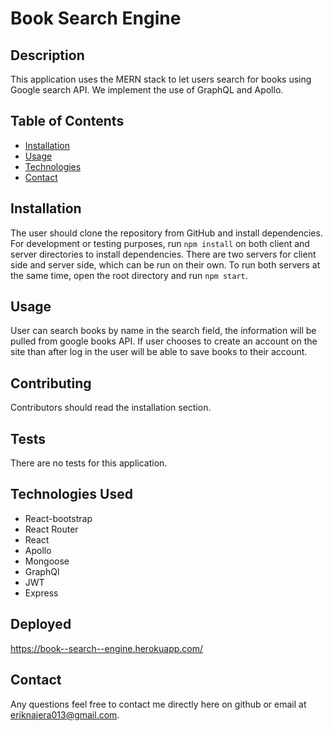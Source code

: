 # Book Search Engine

## Description

This application uses the MERN stack to let users search for books using Google search API. We implement the use of GraphQL and Apollo.

## Table of Contents

- [Installation](#installation)
- [Usage](#usage)
- [Technologies](#technologies)
- [Contact](#contact)


## Installation 
The user should clone the repository from GitHub and install dependencies. For development or testing purposes, run `npm install` on both client and server directories to install dependencies. There are two servers for client side and server side, which can be run on their own. To run both servers at the same time, open the root directory and run `npm start`.

## Usage

User can search books by name in the search field, the information will be pulled from google books API. If user chooses to create an account on the site than after log in the user will be able to save books to their account.

## Contributing 
Contributors should read the installation section. 

## Tests
There are no tests for this application. 

## Technologies Used

- React-bootstrap
- React Router
- React
- Apollo
- Mongoose
- GraphQl
- JWT
- Express

## Deployed 
https://book--search--engine.herokuapp.com/

## Contact
Any questions feel free to contact me directly here on github or email at eriknajera013@gmail.com.
